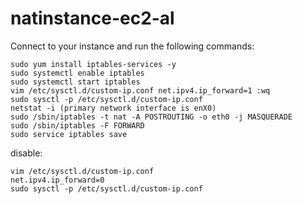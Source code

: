 # natinstance-ec2-al


Connect to your instance and run the following commands:

    sudo yum install iptables-services -y
    sudo systemctl enable iptables
    sudo systemctl start iptables
    vim /etc/sysctl.d/custom-ip.conf net.ipv4.ip_forward=1 :wq
    sudo sysctl -p /etc/sysctl.d/custom-ip.conf
    netstat -i (primary network interface is enX0)
    sudo /sbin/iptables -t nat -A POSTROUTING -o eth0 -j MASQUERADE
    sudo /sbin/iptables -F FORWARD
    sudo service iptables save

disable:

    vim /etc/sysctl.d/custom-ip.conf 
    net.ipv4.ip_forward=0
    sudo sysctl -p /etc/sysctl.d/custom-ip.conf
